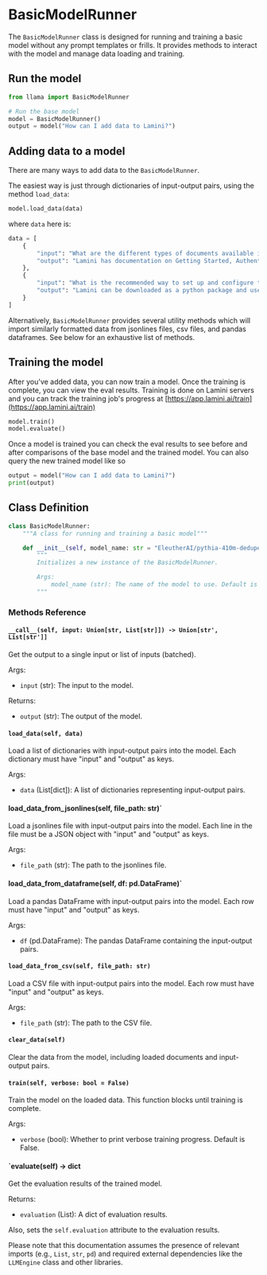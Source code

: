 # BasicModelRunner

The `BasicModelRunner` class is designed for running and training a basic model without any prompt templates or frills. It provides methods to interact with the model and manage data loading and training.

## Run the model

```python
from llama import BasicModelRunner

# Run the base model
model = BasicModelRunner()
output = model("How can I add data to Lamini?")
```

## Adding data to a model

There are many ways to add data to the `BasicModelRunner`.

The easiest way is just through dictionaries of input-output pairs, using the method `load_data`:

```python
model.load_data(data)
```

where `data` here is:
```python
data = [
    {
        "input": "What are the different types of documents available in the repository (e.g., installation guide, API documentation, developer's guide)?", 
        "output": "Lamini has documentation on Getting Started, Authentication, Question Answer Model, Python Library, Batching, Error Handling, Advanced topics, and class documentation on LLM Engine available at https://lamini-ai.github.io/."
    },
    {
        "input": "What is the recommended way to set up and configure the code repository?", 
        "output": "Lamini can be downloaded as a python package and used in any codebase that uses python. Additionally, we provide a language agnostic REST API. We\u2019ve seen users develop and train models in a notebook environment, and then switch over to a REST API to integrate with their production environment."
    }
]
```

Alternatively, `BasicModelRunner` provides several utility methods which will import similarly formatted data from jsonlines files, csv files, and pandas dataframes. See below for an exhaustive list of methods.

## Training the model

After you've added data, you can now train a model. Once the training is complete, you can view the eval results.
Training is done on Lamini servers and you can track the training job's progress at [https://app.lamini.ai/train](https://app.lamini.ai/train)

```python
model.train()
model.evaluate()
```

Once a model is trained you can check the eval results to see before and after comparisons of the base model and the trained model. You can also query the new trained model like so

```python
output = model("How can I add data to Lamini?")
print(output)
```

## Class Definition

```python
class BasicModelRunner:
    """A class for running and training a basic model"""

    def __init__(self, model_name: str = "EleutherAI/pythia-410m-deduped"):
        """
        Initializes a new instance of the BasicModelRunner.

        Args:
            model_name (str): The name of the model to use. Default is "EleutherAI/pythia-410m-deduped".
        """
```

### Methods Reference

#### `__call__(self, input: Union[str, List[str]]) -> Union[str', List[str']]`

Get the output to a single input or list of inputs (batched).

Args:

- `input` (str): The input to the model.

Returns:

- `output` (str): The output of the model.

#### `load_data(self, data)`

Load a list of dictionaries with input-output pairs into the model. Each dictionary must have "input" and "output" as keys.

Args:

- `data` (List[dict]): A list of dictionaries representing input-output pairs.

#### load_data_from_jsonlines(self, file_path: str)`

Load a jsonlines file with input-output pairs into the model. Each line in the file must be a JSON object with "input" and "output" as keys.

Args:

- `file_path` (str): The path to the jsonlines file.

#### load_data_from_dataframe(self, df: pd.DataFrame)`

Load a pandas DataFrame with input-output pairs into the model. Each row must have "input" and "output" as keys.

Args:

- `df` (pd.DataFrame): The pandas DataFrame containing the input-output pairs.

#### `load_data_from_csv(self, file_path: str)`

Load a CSV file with input-output pairs into the model. Each row must have "input" and "output" as keys.

Args:

- `file_path` (str): The path to the CSV file.

#### `clear_data(self)`

Clear the data from the model, including loaded documents and input-output pairs.

#### `train(self, verbose: bool = False)`

Train the model on the loaded data. This function blocks until training is complete.

Args:

- `verbose` (bool): Whether to print verbose training progress. Default is False.

#### `evaluate(self) -> dict

Get the evaluation results of the trained model.

Returns:

- `evaluation` (List): A dict of evaluation results.

Also, sets the `self.evaluation` attribute to the evaluation results.

Please note that this documentation assumes the presence of relevant imports (e.g., `List`, `str`, `pd`) and required external dependencies like the `LLMEngine` class and other libraries.
